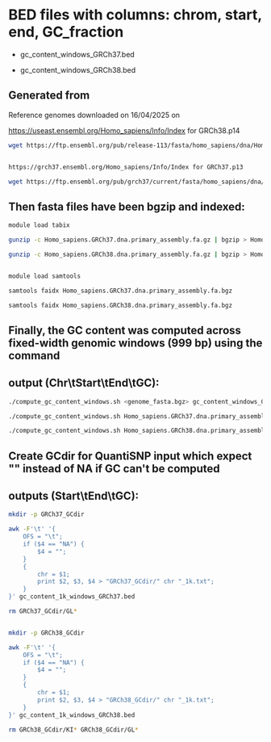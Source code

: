 # BED files with columns: chrom, start, end, GC_fraction
- gc_content_windows_GRCh37.bed 

- gc_content_windows_GRCh38.bed


## Generated from
Reference genomes downloaded on 16/04/2025 on 

https://useast.ensembl.org/Homo_sapiens/Info/Index for GRCh38.p14
```bash
wget https://ftp.ensembl.org/pub/release-113/fasta/homo_sapiens/dna/Homo_sapiens.GRCh38.dna.primary_assembly.fa.gz


https://grch37.ensembl.org/Homo_sapiens/Info/Index for GRCh37.p13

wget https://ftp.ensembl.org/pub/grch37/current/fasta/homo_sapiens/dna/Homo_sapiens.GRCh37.dna.primary_assembly.fa.gz
```

## Then fasta files have been bgzip and indexed:
```bash 
module load tabix

gunzip -c Homo_sapiens.GRCh37.dna.primary_assembly.fa.gz | bgzip > Homo_sapiens.GRCh37.dna.primary_assembly.fa.bgz

gunzip -c Homo_sapiens.GRCh38.dna.primary_assembly.fa.gz | bgzip > Homo_sapiens.GRCh38.dna.primary_assembly.fa.bgz


module load samtools

samtools faidx Homo_sapiens.GRCh37.dna.primary_assembly.fa.bgz

samtools faidx Homo_sapiens.GRCh38.dna.primary_assembly.fa.bgz
```

## Finally, the GC content was computed across fixed-width genomic windows (999 bp) using the command
## output (Chr\tStart\tEnd\tGC):
```bash
./compute_gc_content_windows.sh <genome_fasta.bgz> gc_content_windows_GRChXXXX.bed 999

./compute_gc_content_windows.sh Homo_sapiens.GRCh37.dna.primary_assembly.fa.bgz gc_content_1k_windows.bed 999

./compute_gc_content_windows.sh Homo_sapiens.GRCh38.dna.primary_assembly.fa.bgz gc_content_1k_windows.bed 999
```

## Create GCdir for QuantiSNP input which expect "" instead of NA if GC can't be computed
## outputs (Start\tEnd\tGC):
```bash
mkdir -p GRCh37_GCdir

awk -F'\t' '{
    OFS = "\t";
    if ($4 == "NA") {
        $4 = "";
    }
    {
        chr = $1;
        print $2, $3, $4 > "GRCh37_GCdir/" chr "_1k.txt";
    }
}' gc_content_1k_windows_GRCh37.bed

rm GRCh37_GCdir/GL*


mkdir -p GRCh38_GCdir

awk -F'\t' '{
    OFS = "\t";
    if ($4 == "NA") {
        $4 = "";
    }
    {
        chr = $1;
        print $2, $3, $4 > "GRCh38_GCdir/" chr "_1k.txt";
    }
}' gc_content_1k_windows_GRCh38.bed

rm GRCh38_GCdir/KI* GRCh38_GCdir/GL*
```
